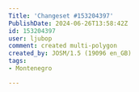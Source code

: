 ```yaml
---
Title: 'Changeset #153204397'
PublishDate: 2024-06-26T13:58:42Z
id: 153204397
user: ljubop
comment: created multi-polygon
created_by: JOSM/1.5 (19096 en_GB)
tags:
- Montenegro

---
```

